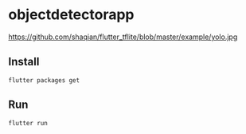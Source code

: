 # objectdetectorapp


https://github.com/shaqian/flutter_tflite/blob/master/example/yolo.jpg



## Install

    flutter packages get


## Run


    flutter run


